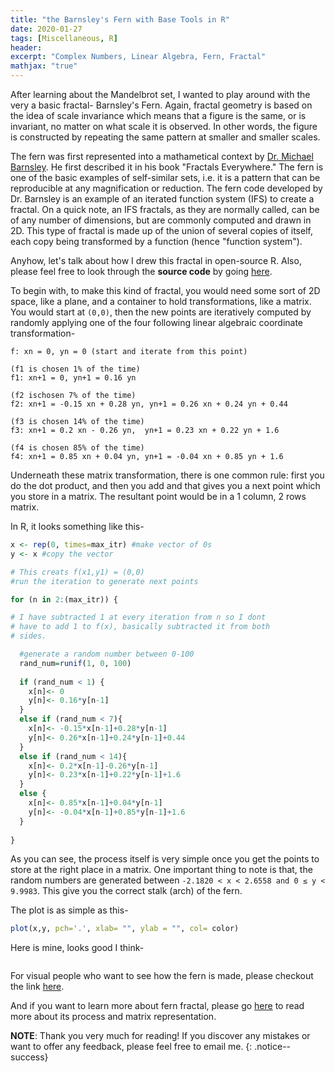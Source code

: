 ```yaml
---
title: "the Barnsley's Fern with Base Tools in R"
date: 2020-01-27
tags: [Miscellaneous, R]
header:
excerpt: "Complex Numbers, Linear Algebra, Fern, Fractal"
mathjax: "true"
---
```

After learning about the Mandelbrot set, I wanted to play around with the very a basic fractal- Barnsley's Fern. Again, fractal geometry is based on the idea of scale invariance which means that a figure is the same, or is invariant, no matter on what scale it is observed. In other words, the figure is constructed by repeating the same pattern at smaller and smaller scales.

The fern was first represented into a mathametical context by [Dr. Michael Barnsley](https://en.wikipedia.org/wiki/Michael_Barnsley). He first described it in his book "Fractals Everywhere." The fern is one of the basic examples of self-similar sets, i.e. it is a pattern that can be reproducible at any magnification or reduction. The fern code developed by Dr. Barnsley is an example of an iterated function system (IFS) to create a fractal. On a quick note, an IFS fractals, as they are normally called, can be of any number of dimensions, but are commonly computed and drawn in 2D. This type of fractal is made up of the union of several copies of itself, each copy being transformed by a function (hence "function system").

Anyhow, let's talk about how I drew this fractal in open-source R. Also, please feel free to look through the **source code** by going [here](https://github.com/ToadHanks/barnsleys_fractal).

To begin with, to make this kind of fractal, you would need some sort of 2D space, like a plane, and a container to hold transformations, like a matrix. You would start at `(0,0)`, then the new points are iteratively computed by randomly applying one of the four following linear algebraic coordinate transformation-

  `f: xn = 0, yn = 0 (start and iterate from this point)`
       
  `(f1 is chosen 1% of the time)`     
  `f1: xn+1 = 0, yn+1 = 0.16 yn`
      
  `(f2 ischosen 7% of the time)`        
  `f2: xn+1 = -0.15 xn + 0.28 yn, yn+1 = 0.26 xn + 0.24 yn + 0.44` 
       
  `(f3 is chosen 14% of the time)`        
  `f3: xn+1 = 0.2 xn - 0.26 yn,  yn+1 = 0.23 xn + 0.22 yn + 1.6`
     
  `(f4 is chosen 85% of the time)`     
  `f4: xn+1 = 0.85 xn + 0.04 yn, yn+1 = -0.04 xn + 0.85 yn + 1.6`               

Underneath these matrix transformation, there is one common rule: first you do the dot product, and then you add and that gives you a next point which you store in a matrix. The resultant point would be in a 1 column, 2 rows matrix.

In R, it looks something like this-

```r
x <- rep(0, times=max_itr) #make vector of 0s
y <- x #copy the vector

# This creats f(x1,y1) = (0,0)
#run the iteration to generate next points

for (n in 2:(max_itr)) { 

# I have subtracted 1 at every iteration from n so I dont 
# have to add 1 to f(x), basically subtracted it from both 
# sides.

  #generate a random number between 0-100
  rand_num=runif(1, 0, 100) 
  
  if (rand_num < 1) { 
    x[n]<- 0
    y[n]<- 0.16*y[n-1]
  }
  else if (rand_num < 7){
    x[n]<- -0.15*x[n-1]+0.28*y[n-1]
    y[n]<- 0.26*x[n-1]+0.24*y[n-1]+0.44
  }
  else if (rand_num < 14){
    x[n]<- 0.2*x[n-1]-0.26*y[n-1]
    y[n]<- 0.23*x[n-1]+0.22*y[n-1]+1.6
  }
  else {
    x[n]<- 0.85*x[n-1]+0.04*y[n-1]
    y[n]<- -0.04*x[n-1]+0.85*y[n-1]+1.6
  }
  
}
```

As you can see, the process itself is very simple once you get the points to store at the right place in a matrix. One important thing to note is that, the random numbers are generated between `-2.1820 < x < 2.6558 and 0 ≤ y < 9.9983`. This give you the correct stalk (arch) of the fern.

The plot is as simple as this-

```r
plot(x,y, pch='.', xlab= "", ylab = "", col= color)
```

Here is mine, looks good I think-

   <img src="{{ site.url }}{{ site.baseurl }}/images/barnsley/fern.png" alt="">


For visual people who want to see how the fern is made, please checkout the link [here](https://www.geogebra.org/m/bQ8ppzRj).


And if you want to learn more about fern fractal, please go [here](https://en.wikipedia.org/wiki/Barnsley_fern#Construction) to read more about its process and matrix representation.


**NOTE**: Thank you very much for reading! If you discover any mistakes or want to offer any feedback, please feel free to email me.
{: .notice--success}
